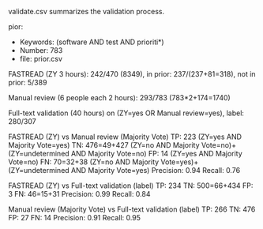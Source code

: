 validate.csv summarizes the validation process.

pior: 
  + Keywords: (software AND test AND prioriti*)
  + Number: 783
  + file: prior.csv

FASTREAD (ZY 3 hours): 242/470 (8349), in prior: 237/(237+81=318), not in prior: 5/389

Manual review (6 people each 2 hours): 293/783 (783*2+174=1740)

Full-text validation (40 hours) on (ZY=yes OR Manual review=yes), label: 280/307


FASTREAD (ZY) vs Manual review (Majority Vote)
	TP: 223 (ZY=yes AND Majority Vote=yes)
	TN: 476=49+427 (ZY=no AND Majority Vote=no)+(ZY=undetermined AND Majority Vote=no)
	FP: 14 (ZY=yes AND Majority Vote=no)
	FN: 70=32+38 (ZY=no AND Majority Vote=yes)+(ZY=undetermined AND Majority Vote=yes)
	Precision: 0.94
	Recall: 0.76

FASTREAD (ZY) vs Full-text validation (label)
	TP: 234
	TN: 500=66+434
	FP: 3
	FN: 46=15+31
	Precision: 0.99
	Recall: 0.84

Manual review (Majority Vote) vs Full-text validation (label)
	TP: 266
	TN: 476
	FP: 27
	FN: 14
	Precision: 0.91
	Recall: 0.95





